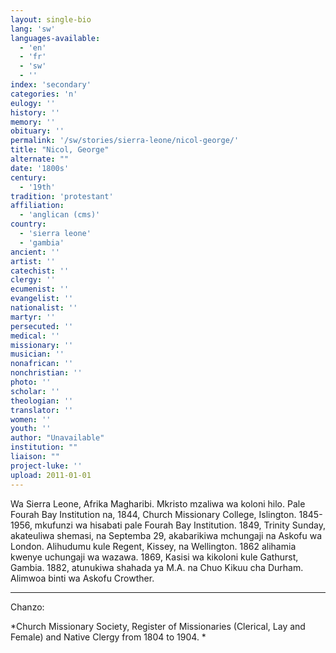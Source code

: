 ```yaml
---
layout: single-bio
lang: 'sw'
languages-available:
  - 'en'
  - 'fr'
  - 'sw'
  - ''
index: 'secondary'
categories: 'n'
eulogy: ''
history: ''
memory: ''
obituary: ''
permalink: '/sw/stories/sierra-leone/nicol-george/'
title: "Nicol, George"
alternate: ""
date: '1800s'
century:
  - '19th'
tradition: 'protestant'
affiliation:
  - 'anglican (cms)'
country:
  - 'sierra leone'
  - 'gambia'
ancient: ''
artist: ''
catechist: ''
clergy: ''
ecumenist: ''
evangelist: ''
nationalist: ''
martyr: ''
persecuted: ''
medical: ''
missionary: ''
musician: ''
nonafrican: ''
nonchristian: ''
photo: ''
scholar: ''
theologian: ''
translator: ''
women: ''
youth: ''
author: "Unavailable"
institution: ""
liaison: ""
project-luke: ''
upload: 2011-01-01
---
```




Wa Sierra Leone, Afrika Magharibi. Mkristo mzaliwa wa koloni hilo. Pale Fourah Bay Institution na, 1844, Church Missionary College, Islington. 1845-1956, mkufunzi wa hisabati pale Fourah Bay Institution. 1849, Trinity Sunday, akateuliwa shemasi, na Septemba 29, akabarikiwa mchungaji na Askofu wa London. Alihudumu kule Regent, Kissey, na Wellington. 1862 alihamia kwenye uchungaji wa wazawa. 1869, Kasisi wa kikoloni kule Gathurst, Gambia. 1882, atunukiwa shahada ya M.A. na Chuo Kikuu cha Durham. Alimwoa binti wa Askofu Crowther.

---

Chanzo:

*Church Missionary Society, Register of Missionaries (Clerical, Lay and Female) and Native Clergy from 1804 to 1904. *

